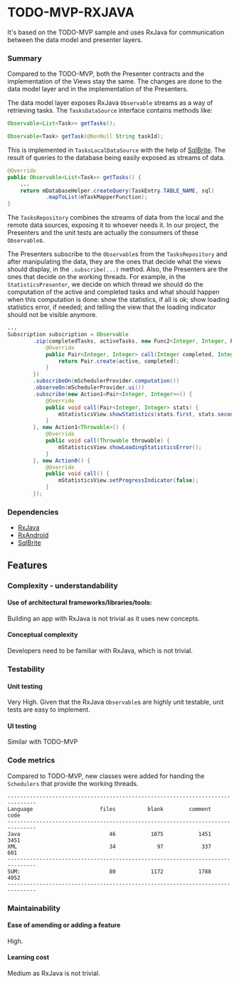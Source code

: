 # TODO-MVP-RXJAVA

It's based on the TODO-MVP sample and uses RxJava for communication between the data model and presenter layers.

### Summary

Compared to the TODO-MVP, both the Presenter contracts and the implementation of the Views stay the same. The changes are done to the data model layer and in the implementation of the Presenters.

The data model layer exposes RxJava ``Observable`` streams as a way of retrieving tasks. The ``TasksDataSource`` interface contains methods like:

```java
Observable<List<Task>> getTasks();

Observable<Task> getTask(@NonNull String taskId);
```

This is implemented in ``TasksLocalDataSource`` with the help of [SqlBrite](https://github.com/square/sqlbrite). The result of queries to the database being easily exposed as streams of data.

```java
@Override
public Observable<List<Task>> getTasks() {
    ...
    return mDatabaseHelper.createQuery(TaskEntry.TABLE_NAME, sql)
            .mapToList(mTaskMapperFunction);
}
```

The ``TasksRepository`` combines the streams of data from the local and the remote data sources, exposing it to whoever needs it. In our project, the Presenters and the unit tests are actually the consumers of these ``Observable``s.

The Presenters subscribe to the ``Observable``s from the ``TasksRepository`` and after manipulating the data, they are the ones that decide what the views should display, in the ``.subscribe(...)`` method. Also, the Presenters are the ones that decide on the working threads. For example, in the ``StatisticsPresenter``, we decide on which thread we should do the computation of the active and completed tasks and what should happen when this computation is done: show the statistics, if all is ok; show loading statistics error, if needed; and telling the view that the loading indicator should not be visible anymore.

```java
...
Subscription subscription = Observable
        .zip(completedTasks, activeTasks, new Func2<Integer, Integer, Pair<Integer, Integer>>() {
            @Override
            public Pair<Integer, Integer> call(Integer completed, Integer active) {
                return Pair.create(active, completed);
            }
        })
        .subscribeOn(mSchedulerProvider.computation())
        .observeOn(mSchedulerProvider.ui())
        .subscribe(new Action1<Pair<Integer, Integer>>() {
            @Override
            public void call(Pair<Integer, Integer> stats) {
                mStatisticsView.showStatistics(stats.first, stats.second);
            }
        }, new Action1<Throwable>() {
            @Override
            public void call(Throwable throwable) {
                mStatisticsView.showLoadingStatisticsError();
            }
        }, new Action0() {
            @Override
            public void call() {
                mStatisticsView.setProgressIndicator(false);
            }
        });
```

### Dependencies

* [RxJava](https://github.com/ReactiveX/RxJava)
* [RxAndroid](https://github.com/ReactiveX/RxAndroid)
* [SqlBrite](https://github.com/square/sqlbrite)

## Features

### Complexity - understandability

#### Use of architectural frameworks/libraries/tools:

Building an app with RxJava is not trivial as it uses new concepts.

#### Conceptual complexity

Developers need to be familiar with RxJava, which is not trivial.

### Testability

#### Unit testing

Very High. Given that the RxJava ``Observable``s are highly unit testable, unit tests are easy to implement.

#### UI testing

Similar with TODO-MVP

### Code metrics

Compared to TODO-MVP, new classes were added for handing the ``Schedulers`` that provide the working threads.

```
-------------------------------------------------------------------------------
Language                     files          blank        comment           code
-------------------------------------------------------------------------------
Java                            46           1075           1451           3451
XML                             34             97            337            601
-------------------------------------------------------------------------------
SUM:                            80           1172           1788           4052
-------------------------------------------------------------------------------
```
### Maintainability

#### Ease of amending or adding a feature

High.

#### Learning cost

Medium as RxJava is not trivial.
